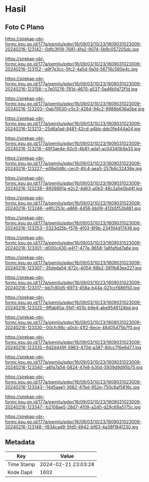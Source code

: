# Hasil

## Foto C Plano

https://sirekap-obj-formc.kpu.go.id/177a/pemilu/pdpr/16/09/03/10/23/1609031023009-20240216-123142--0dfc3f09-7681-4fa2-9074-5b9c057205dc.jpg

https://sirekap-obj-formc.kpu.go.id/177a/pemilu/pdpr/16/09/03/10/23/1609031023009-20240216-123152--a9f7e3cc-5fc2-4a5d-9a1d-56716c560e4c.jpg

https://sirekap-obj-formc.kpu.go.id/177a/pemilu/pdpr/16/09/03/10/23/1609031023009-20240216-123158--c7e01276-781d-4670-a537-0a46b1d72f1d.jpg

https://sirekap-obj-formc.kpu.go.id/177a/pemilu/pdpr/16/09/03/10/23/1609031023009-20240216-123203--0ab79530-c5c3-4264-94c2-9986b636a5be.jpg

https://sirekap-obj-formc.kpu.go.id/177a/pemilu/pdpr/16/09/03/10/23/1609031023009-20240216-123213--25d6a1ad-9481-42cd-a4bb-ddc0fe444a04.jpg

https://sirekap-obj-formc.kpu.go.id/177a/pemilu/pdpr/16/09/03/10/23/1609031023009-20240216-123218--49f3ae4e-92c0-4b81-ada1-ac04340b9a33.jpg

https://sirekap-obj-formc.kpu.go.id/177a/pemilu/pdpr/16/09/03/10/23/1609031023009-20240216-123227--e06e0d8c-cec0-4fc4-aea5-257b6c32436e.jpg

https://sirekap-obj-formc.kpu.go.id/177a/pemilu/pdpr/16/09/03/10/23/1609031023009-20240216-123238--8939891a-e2c2-4d63-a0b3-48c2a5e0bd4f.jpg

https://sirekap-obj-formc.kpu.go.id/177a/pemilu/pdpr/16/09/03/10/23/1609031023009-20240216-123246--e6fc253c-a866-4456-bb09-412b5f52b881.jpg

https://sirekap-obj-formc.kpu.go.id/177a/pemilu/pdpr/16/09/03/10/23/1609031023009-20240216-123253--5323d25b-f576-4f03-8f9b-234194d17436.jpg

https://sirekap-obj-formc.kpu.go.id/177a/pemilu/pdpr/16/09/03/10/23/1609031023009-20240216-123301--d000c430-e4f7-477e-9658-1a8fafbd7a6e.jpg

https://sirekap-obj-formc.kpu.go.id/177a/pemilu/pdpr/16/09/03/10/23/1609031023009-20240216-123307--35deda54-872c-4054-98b2-391fb83ee227.jpg

https://sirekap-obj-formc.kpu.go.id/177a/pemilu/pdpr/16/09/03/10/23/1609031023009-20240216-123317--bb7c80d5-6973-458a-b44a-021ccf886f50.jpg

https://sirekap-obj-formc.kpu.go.id/177a/pemilu/pdpr/16/09/03/10/23/1609031023009-20240216-123325--9ffab65a-5fd1-451b-b9e4-abe9546124bd.jpg

https://sirekap-obj-formc.kpu.go.id/177a/pemilu/pdpr/16/09/03/10/23/1609031023009-20240216-123330--00cfc98c-a0cb-41f2-8ece-48405475b7f0.jpg

https://sirekap-obj-formc.kpu.go.id/177a/pemilu/pdpr/16/09/03/10/23/1609031023009-20240216-123335--6d2d449f-5963-470d-a387-80cc7f6e6d77.jpg

https://sirekap-obj-formc.kpu.go.id/177a/pemilu/pdpr/16/09/03/10/23/1609031023009-20240216-123340--a6fa7a54-0824-47e8-b30d-5939d9d95b75.jpg

https://sirekap-obj-formc.kpu.go.id/177a/pemilu/pdpr/16/09/03/10/23/1609031023009-20240216-123343--14d5aae1-3682-47bd-952e-750c8af5816c.jpg

https://sirekap-obj-formc.kpu.go.id/177a/pemilu/pdpr/16/09/03/10/23/1609031023009-20240216-123347--b2108ae5-28d7-4f09-a2d0-d29c69a5175c.jpg

https://sirekap-obj-formc.kpu.go.id/177a/pemilu/pdpr/16/09/03/10/23/1609031023009-20240216-123148--f834cad9-5fd5-4942-bf63-4a38f184f230.jpg


## Metadata

| Key        | Value               |
| ---------- | ------------------- |
| Time Stamp | 2024-02-21 23:03:28 |
| Kode Dapil | 1602                |



